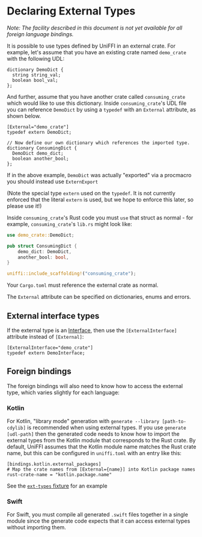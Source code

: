 # Declaring External Types

*Note: The facility described in this document is not yet available for all foreign language
bindings.*

It is possible to use types defined by UniFFI in an external crate. For example, let's assume
that you have an existing crate named `demo_crate` with the following UDL:

```idl
dictionary DemoDict {
  string string_val;
  boolean bool_val;
};
```

And further, assume that you have another crate called `consuming_crate` which would like to use
this dictionary. Inside `consuming_crate`'s UDL file you can reference `DemoDict` by using a
`typedef` with an `External` attribute, as shown below.

```idl
[External="demo_crate"]
typedef extern DemoDict;

// Now define our own dictionary which references the imported type.
dictionary ConsumingDict {
  DemoDict demo_dict;
  boolean another_bool;
};

```

If in the above example, `DemoDict` was actually "exported" via a procmacro
you should instead use `ExternExport`

(Note the special type `extern` used on the `typedef`. It is not currently enforced that the
literal `extern` is used, but we hope to enforce this later, so please use it!)

Inside `consuming_crate`'s Rust code you must `use` that struct as normal - for example,
`consuming_crate`'s `lib.rs` might look like:

```rust
use demo_crate::DemoDict;

pub struct ConsumingDict {
    demo_dict: DemoDict,
    another_bool: bool,
}

uniffi::include_scaffolding!("consuming_crate");
```

Your `Cargo.toml` must reference the external crate as normal.

The `External` attribute can be specified on dictionaries, enums and errors.

## External interface types

If the external type is an [Interface](./interfaces.md), then use the `[ExternalInterface]` attribute instead of `[External]`:

```idl
[ExternalInterface="demo_crate"]
typedef extern DemoInterface;
```

## Foreign bindings

The foreign bindings will also need to know how to access the external type,
which varies slightly for each language:

### Kotlin

For Kotlin, "library mode" generation with `generate --library [path-to-cdylib]` is recommended when using external types.
If you use `generate [udl-path]` then the generated code needs to know how to import
the external types from the Kotlin module that corresponds to the Rust crate.
By default, UniFFI assumes that the Kotlin module name matches the Rust crate name, but this can be configured in `uniffi.toml` with an entry like this:

```
[bindings.kotlin.external_packages]
# Map the crate names from [External={name}] into Kotlin package names
rust-crate-name = "kotlin.package.name"
```

See the [`ext-types` fixture](https://github.com/mozilla/uniffi-rs/blob/main/fixtures/ext-types/lib/uniffi.toml)
for an example

### Swift

For Swift, you must compile all generated `.swift` files together in a single
module since the generate code expects that it can access external types
without importing them.

